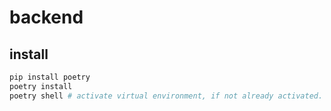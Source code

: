 # backend

## install
```bash
pip install poetry
poetry install
poetry shell # activate virtual environment, if not already activated. UpArrow and DownArrow won't work in current poetry version.
```